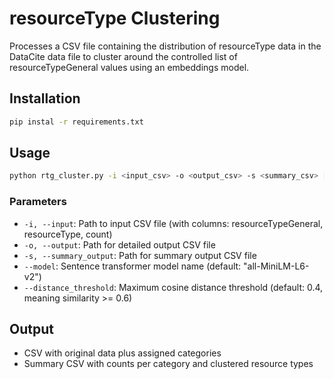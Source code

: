 # resourceType Clustering 

Processes a CSV file containing the distribution of resourceType data in the DataCite data file to cluster around the controlled list of resourceTypeGeneral values using an embeddings model.

## Installation

```bash
pip instal -r requirements.txt
```

## Usage

```bash
python rtg_cluster.py -i <input_csv> -o <output_csv> -s <summary_csv> [--model MODEL] [--distance_threshold THRESHOLD]
```

### Parameters

- `-i, --input`: Path to input CSV file (with columns: resourceTypeGeneral, resourceType, count)
- `-o, --output`: Path for detailed output CSV file
- `-s, --summary_output`: Path for summary output CSV file
- `--model`: Sentence transformer model name (default: "all-MiniLM-L6-v2")
- `--distance_threshold`: Maximum cosine distance threshold (default: 0.4, meaning similarity >= 0.6)


## Output

- CSV with original data plus assigned categories
- Summary CSV with counts per category and clustered resource types